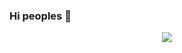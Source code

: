 
### Hi peoples 👋

<div id="header" align="center">
<img src="https://s4.uupload.ir/files/gif_f37n.gif"/>
</div>
